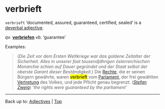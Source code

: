 # verbrieft

`verbrieft` ‘documented, assured, guaranteed, certified, sealed’ is a [deverbal adjective](../../deverbalAdjectives.md).

*qv.* **[verbriefen](../../../verbs/v/ve/verbriefen.md)** *vb.* ‘guarantee’

Examples:

> (*Die Zeit vor dem Ersten Weltkriege war das goldene Zeitalter der Sicherheit. Alles in unserer fast tausendjährigen österreichischen Monarchie schien auf Dauer gegründet und der Staat selbst der oberste Garant dieser Beständigkeit.*) Die [Rechte](../../../nouns/r/re/Recht.md), die er seinen Bürgern gewährte, waren <mark>verbrieft</mark> vom [Parlament](../../../nouns/p/pa/Parlament.md), der frei gewählten [Vertretung](../../../nouns/v/ve/Vertretung.md) des Volkes, und jede Pflicht genau begrenzt. (*[Stefan Zweig](../../../texts/StefanZweig/DieWeltDerSicherheit.md)*) *‘the rights were guaranteed by the parliament’*

----

Back up to: [Adjectives](../../index.md) | [Top](../../../index.md)
